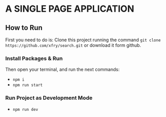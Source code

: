 # A SINGLE PAGE APPLICATION

## How to Run

First you need to do is: Clone this project running the command `git clone https://github.com/xfry/search.git` or download it form github.

### Install Packages & Run
Then open your terminal, and run the next commands: 
- `npm i`
- `npm run start`

### Run Project as Development Mode

- `npm run dev`